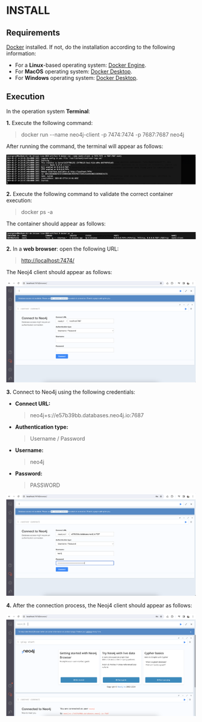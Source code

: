 # INSTALL

## Requirements

[Docker](https://www.docker.com/) installed. If not, do the installation according to the following information:

* For a **Linux**-based operating system: [Docker Engine](https://docs.docker.com/engine/install/).
* For **MacOS** operating system: [Docker Desktop](https://www.docker.com/products/docker-desktop/).
* For **Windows** operating system: [Docker Desktop](https://www.docker.com/products/docker-desktop/).

## Execution

In the operation system **Terminal**: 

**1.** Execute the following command:

> docker run --name neo4j-client -p 7474:7474 -p 7687:7687 neo4j

After running the command, the terminal will appear as follows:

![alt text](./figures/fig1.png)

**2.** Execute the following command to validate the correct container execution:

> docker ps -a

The container should appear as follows:

![alt text](./figures/fig2.png)

**2.** In a **web browser**: open the following URL:

> [http://localhost:7474/](http://localhost:7474/)

The Neoj4 client should appear as follows:

![alt text](./figures/fig3.png)

**3.** Connect to Neo4j using the following credentials:

- **Connect URL:**
  > neo4j+s://e57b39bb.databases.neo4j.io:7687

- **Authentication type:**
  > Username / Password

- **Username:**
  > neo4j

- **Password:**
  > PASSWORD

![alt text](./figures/fig4.png)

**4.** After the connection process, the Neoj4 client should appear as follows:

![alt text](./figures/fig5.png)